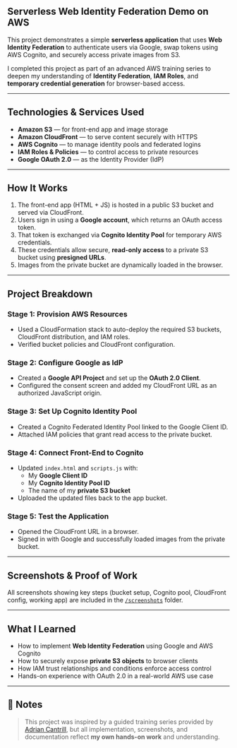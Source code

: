 ##  Serverless Web Identity Federation Demo on AWS

This project demonstrates a simple **serverless application** that uses **Web Identity Federation** to authenticate users via Google, swap tokens using AWS Cognito, and securely access private images from S3.

I completed this project as part of an advanced AWS training series to deepen my understanding of **Identity Federation**, **IAM Roles**, and **temporary credential generation** for browser-based access.

---

##  Technologies & Services Used

- **Amazon S3** — for front-end app and image storage
- **Amazon CloudFront** — to serve content securely with HTTPS
- **AWS Cognito** — to manage identity pools and federated logins
- **IAM Roles & Policies** — to control access to private resources
- **Google OAuth 2.0** — as the Identity Provider (IdP)

---

## How It Works

1. The front-end app (HTML + JS) is hosted in a public S3 bucket and served via CloudFront.
2. Users sign in using a **Google account**, which returns an OAuth access token.
3. That token is exchanged via **Cognito Identity Pool** for temporary AWS credentials.
4. These credentials allow secure, **read-only access** to a private S3 bucket using **presigned URLs**.
5. Images from the private bucket are dynamically loaded in the browser.

---

## Project Breakdown

### Stage 1: Provision AWS Resources
- Used a CloudFormation stack to auto-deploy the required S3 buckets, CloudFront distribution, and IAM roles.
- Verified bucket policies and CloudFront configuration.

### Stage 2: Configure Google as IdP
- Created a **Google API Project** and set up the **OAuth 2.0 Client**.
- Configured the consent screen and added my CloudFront URL as an authorized JavaScript origin.

### Stage 3: Set Up Cognito Identity Pool
- Created a Cognito Federated Identity Pool linked to the Google Client ID.
- Attached IAM policies that grant read access to the private bucket.

### Stage 4: Connect Front-End to Cognito
- Updated `index.html` and `scripts.js` with:
  - My **Google Client ID**
  - My **Cognito Identity Pool ID**
  - The name of my **private S3 bucket**
- Uploaded the updated files back to the app bucket.

### Stage 5: Test the Application
- Opened the CloudFront URL in a browser.
- Signed in with Google and successfully loaded images from the private bucket.

---

## Screenshots & Proof of Work

All screenshots showing key steps (bucket setup, Cognito pool, CloudFront config, working app) are included in the [`/screenshots`](./screenshots) folder.

---

## What I Learned

- How to implement **Web Identity Federation** using Google and AWS Cognito
- How to securely expose **private S3 objects** to browser clients
- How IAM trust relationships and conditions enforce access control
- Hands-on experience with OAuth 2.0 in a real-world AWS use case

---

## 📎 Notes

> This project was inspired by a guided training series provided by [Adrian Cantrill](https://learn.cantrill.io), but all implementation, screenshots, and documentation reflect **my own hands-on work** and understanding.

